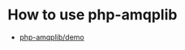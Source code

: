 # How to use php-amqplib

- [php-amqplib/demo](https://github.com/php-amqplib/php-amqplib/tree/master/demo)